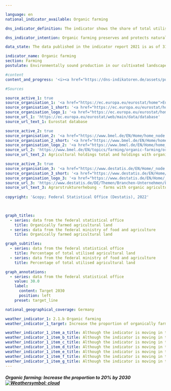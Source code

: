 ```yaml
---

language: en    
national_indicator_available: Organic farming    

dns_indicator_definition: The indicator shows the share of total utilised agricultural land in Germany that is cultivated by organically managed farms subject to the inspection system prescribed by the EU legislation on organic farming (Regulation (EC) No. 834/2007 and the implementing rules). It includes land that has been fully converted to organic management as well as areas still undergoing conversion.    

dns_indicator_intention: Organic farming preserves and protects natural resources to a particularly high degree. It has a wide range of beneficial effects on nature, the climate and the environment and fosters the production of high-quality food. For this reason, an increase in the proportion of organically farmed agricultural land to 20% is targeted for 2030.    

data_state: The data published in the indicator report 2021 is as of 31.12.2020. The data shown on the DNS-Online-Platform is updated regularly, so that more current data may be available online than published in the indicator report 2021.    

indicator_name: Organic farming    
section: Farming    
postulate: Environmentally sound production in our cultivated landscapes    

#content     
content_and_progress: '<i><a href="https://dns-indikatoren.de/assets/publications/reports/en/2021.pdf">Text from the Indicator Report 2021 </a></i><br>Data on organic farming is collected by the Federal Office for Agriculture and Food (BLE) on behalf of the Federal Ministry of Food and Agriculture (BMEL) and by the Federal Statistical Office.<br>The Federal Statistical Office uses various surveys to determine the area of organically farmed land. The reference value in the percentage computation is the total utilised agricultural area determined in the annual land survey. The agriculturally utilised area comprises all surfaces used for agricultural or horticultural purposes. Accordingly, building and farmyard areas of agricultural holdings are not included in the reference value.<br>The data collected by the BMEL includes details of the amount of organically farmed land reported annually by the organic regulatory authorities of the Länder. The reporting date is 31 December of each year. All reports for a current year are accumulated no later than this reporting date. The values shown in the data held by the Federal Ministry of Food and Agriculture are somewhat higher. One of the reasons for this is that areas not subject to cut-off thresholds are measured against areas to which cut-off thresholds apply. This means that, in the calculation of the percentage, the numerator includes very small plots, whereas only areas of a certain minimum size count towards the denominator.<br>According to the data held by the Federal Statistical Office, the share of organically farmed land increased from 2.9% to 7.8% of the utilised agricultural area between 1999 and 2019. The figure for 2019 corresponds to an organically farmed area of 1.29 million hectares. The data from the Federal Ministry of Food and Agriculture indicate a higher percentage of organically farmed agricultural land. According to those data the value for 2019 was 9.7% or 1.61 million hectares.<br>Although the last few years have seen a further increase in the area of organically farmed land, the annual percentage increase from year to year has fluctuated widely. Percentage growth stagnated, for example, between 2016 and 2017 but rose sharply again in the period from 2017 to 2019. On the basis of the figures from the Federal Statistical Office, if the trend of the last five reference years were to continue, the target of 20% of utilised agricultural area being farmed organically by 2030 would not be achieved.<br>Germany’s organically farmed land was used as follows in 2019: 57.2% as permanent pasture, 46.7% as arable land and 1.8% for other uses. By contrast, the main use in agriculture as a whole was as arable land, with 70.4%, while the share of permanent pasture was 28.5% and other uses accounted for 1.2% of total utilised agricultural area. According to the results of the 2016 agricultural structure survey, Bavaria held the largest share of organically farmed land among all the Länder with around 23%, followed by Brandenburg with 12% and Baden-Württemberg with just under 12%.<br>The conversion to organic farming is promoted to varying degrees by the individual Länder.<br>According to Eurostat data, a total area of 13.4 million hectares was organically farmed in the EU-28 states in 2018. This represented 7.5% of the entire utilised agricultural area. The highest ratios of organically farmed land within EU countries were registered for Austria, with 24.1%, followed by Estonia with 20.6%, Sweden with 20.3%, Italy with 15.2% and the Czech Republic with 14.8%.'    

#Sources    

source_active_1: true
source_organisation_1: '<a href="https://ec.europa.eu/eurostat/home">Eurostat</a>'
source_organisation_1_short: '<a href="https://ec.europa.eu/eurostat/home">Eurostat</a>'
source_organisation_logo_1: '<a href="https://ec.europa.eu/eurostat/home"><img src="https://dnsUpgradeEnvironment.github.io/dns-indicators/en/public/OrgImgDe/eurostat.png" alt="Eurostat" title=" Click here to visit the homepage of the organizationEurostat" style="height:60px; width:148px; border: transparent"/></a>'
source_url_1: 'https://ec.europa.eu/eurostat/web/main/data/database'
source_url_text_1: Eurostat database

source_active_2: true
source_organisation_2: '<a href="https://www.bmel.de/EN/Home/home_node.html">Federal Ministry of Food and Agriculture</a>'
source_organisation_2_short: '<a href="https://www.bmel.de/EN/Home/home_node.html">Federal Ministry of Food and Agriculture</a>'
source_organisation_logo_2: '<a href="https://www.bmel.de/EN/Home/home_node.html"><img src="https://dnsUpgradeEnvironment.github.io/dns-indicators/en/public/OrgImgDe/bmel.png" alt="Federal Ministry of Food and Agriculture" title=" Click here to visit the homepage of the organizationFederal Ministry of Food and Agriculture" style="height:60px; width:148px; border: transparent"/></a>'
source_url_2: 'https://www.bmel.de/EN/topics/farming/organic-farming/organic-farming_node.html'
source_url_text_2: Agricultural holdings total and holdings with organic farming

source_active_3: true
source_organisation_3: '<a href="https://www.destatis.de/EN/Home/_node.html">Federal Statistical Office</a>'
source_organisation_3_short: '<a href="https://www.destatis.de/EN/Home/_node.html">Federal Statistical Office</a>'
source_organisation_logo_3: '<a href="https://www.destatis.de/EN/Home/_node.html"><img src="https://dnsUpgradeEnvironment.github.io/dns-indicators/en/public/OrgImgDe/destatis.png" alt="Federal Statistical Office" title=" Click here to visit the homepage of the organizationFederal Statistical Office" style="height:60px; width:148px; border: transparent"/></a>'
source_url_3: 'https://www.destatis.de/DE/Themen/Branchen-Unternehmen/Landwirtschaft-Forstwirtschaft-Fischerei/Landwirtschaftliche-Betriebe/_inhalt.html#sprg239572'
source_url_text_3: Agrarstrukturerhebung - farms with organic agriculture (only available in German)
    
copyright: '&copy; Federal Statistical Office (Destatis), 2022'    

    

graph_titles: 
  - series: data from the federal statistical office
    title: Organically farmed agricultural land
  - series: data from the federal ministry of food and agriculture
    title: Organically farmed agricultural land    

graph_subtitles: 
  - series: data from the federal statistical office
    title: Percentage of total utilised agricultural land
  - series: data from the federal ministry of food and agriculture
    title: Percentage of total utilised agricultural land    

graph_annotations:
  - series: data from the federal statistical office
    value: 30.0
    label:
      content: Target 2030
      position: left
    preset: target_line    

national_geographical_coverage: Germany    

weather_indicator_1: 2.1.b Organic farming
weather_indicator_1_target: Increase the proportion of organically farmed agricultural land to 20% by 2030

weather_indicator_1_item_a_title: Although the indicator is moving in the desired direction toward the target, if the trend were to continue, the target would be missed in the target year by more than 20% of the difference between the target value and the current value.
weather_indicator_1_item_b_title: Although the indicator is moving in the desired direction toward the target, if the trend were to continue, the target would be missed in the target year by more than 20% of the difference between the target value and the current value.
weather_indicator_1_item_c_title: Although the indicator is moving in the desired direction toward the target, if the trend were to continue, the target would be missed in the target year by more than 20% of the difference between the target value and the current value.
weather_indicator_1_item_d_title: Although the indicator is moving in the desired direction toward the target, if the trend were to continue, the target would be missed in the target year by more than 20% of the difference between the target value and the current value.
weather_indicator_1_item_e_title: Although the indicator is moving in the desired direction toward the target, if the trend were to continue, the target would be missed in the target year by more than 20% of the difference between the target value and the current value.
weather_indicator_1_item_f_title: Although the indicator is moving in the desired direction toward the target, if the trend were to continue, the target would be missed in the target year by more than 20% of the difference between the target value and the current value.
weather_indicator_1_item_g_title: Although the indicator is moving in the desired direction toward the target, if the trend were to continue, the target would be missed in the target year by more than 20% of the difference between the target value and the current value.    
---
```



<div>
  <div class="my-header">
    <h5>Organic farming: Increase the proportion to 20% by 2030
      <a href="https://dnsUpgradeEnvironment.github.io/dns-indicators/en/status"><img src="https://g205sdgs.github.io/sdg-indicators/public/Wettersymbole/Wolke.png" title="Although the indicator is moving in the desired direction toward the target, if the trend were to continue, the target would be missed in the target year by more than 20% of the difference between the target value and the current value." alt="Weathersymbol: cloud"/>
      </a>
    </h5>
  </div>
  <div class="my-header-note">
  </div>
</div>